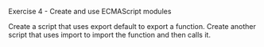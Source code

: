 Exercise 4 - Create and use ECMAScript modules

Create a script that uses export default to export a function.
Create another script that uses import to import the function and then calls it.
